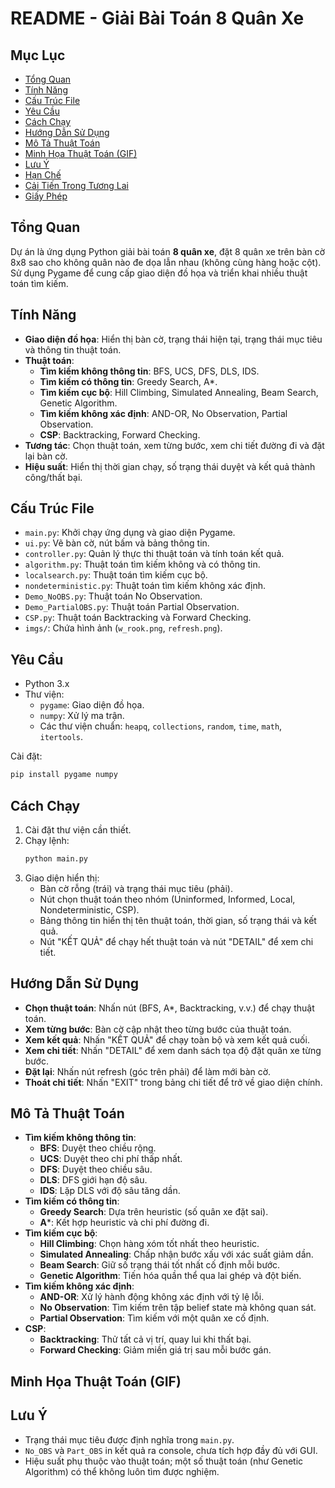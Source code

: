 # README - Giải Bài Toán 8 Quân Xe

## Mục Lục
- [Tổng Quan](#tổng-quan)
- [Tính Năng](#tính-năng)
- [Cấu Trúc File](#cấu-trúc-file)
- [Yêu Cầu](#yêu-cầu)
- [Cách Chạy](#cách-chạy)
- [Hướng Dẫn Sử Dụng](#hướng-dẫn-sử-dụng)
- [Mô Tả Thuật Toán](#mô-tả-thuật-toán)
- [Minh Họa Thuật Toán (GIF)](#minh-họa-thuật-toán-gif)
- [Lưu Ý](#lưu-ý)
- [Hạn Chế](#hạn-chế)
- [Cải Tiến Trong Tương Lai](#cải-tiến-trong-tương-lai)
- [Giấy Phép](#giấy-phép)

## Tổng Quan
Dự án là ứng dụng Python giải bài toán **8 quân xe**, đặt 8 quân xe trên bàn cờ 8x8 sao cho không quân nào đe dọa lẫn nhau (không cùng hàng hoặc cột). Sử dụng Pygame để cung cấp giao diện đồ họa và triển khai nhiều thuật toán tìm kiếm.

## Tính Năng
- **Giao diện đồ họa**: Hiển thị bàn cờ, trạng thái hiện tại, trạng thái mục tiêu và thông tin thuật toán.
- **Thuật toán**:
  - **Tìm kiếm không thông tin**: BFS, UCS, DFS, DLS, IDS.
  - **Tìm kiếm có thông tin**: Greedy Search, A*.
  - **Tìm kiếm cục bộ**: Hill Climbing, Simulated Annealing, Beam Search, Genetic Algorithm.
  - **Tìm kiếm không xác định**: AND-OR, No Observation, Partial Observation.
  - **CSP**: Backtracking, Forward Checking.
- **Tương tác**: Chọn thuật toán, xem từng bước, xem chi tiết đường đi và đặt lại bàn cờ.
- **Hiệu suất**: Hiển thị thời gian chạy, số trạng thái duyệt và kết quả thành công/thất bại.

## Cấu Trúc File
- `main.py`: Khởi chạy ứng dụng và giao diện Pygame.
- `ui.py`: Vẽ bàn cờ, nút bấm và bảng thông tin.
- `controller.py`: Quản lý thực thi thuật toán và tính toán kết quả.
- `algorithm.py`: Thuật toán tìm kiếm không và có thông tin.
- `localsearch.py`: Thuật toán tìm kiếm cục bộ.
- `nondeterministic.py`: Thuật toán tìm kiếm không xác định.
- `Demo_NoOBS.py`: Thuật toán No Observation.
- `Demo_PartialOBS.py`: Thuật toán Partial Observation.
- `CSP.py`: Thuật toán Backtracking và Forward Checking.
- `imgs/`: Chứa hình ảnh (`w_rook.png`, `refresh.png`).

## Yêu Cầu
- Python 3.x
- Thư viện:
  - `pygame`: Giao diện đồ họa.
  - `numpy`: Xử lý ma trận.
  - Các thư viện chuẩn: `heapq`, `collections`, `random`, `time`, `math`, `itertools`.

Cài đặt:
```bash
pip install pygame numpy
```

## Cách Chạy
1. Cài đặt thư viện cần thiết.
2. Chạy lệnh:
   ```bash
   python main.py
   ```
3. Giao diện hiển thị:
   - Bàn cờ rỗng (trái) và trạng thái mục tiêu (phải).
   - Nút chọn thuật toán theo nhóm (Uninformed, Informed, Local, Nondeterministic, CSP).
   - Bảng thông tin hiển thị tên thuật toán, thời gian, số trạng thái và kết quả.
   - Nút "KẾT QUẢ" để chạy hết thuật toán và nút "DETAIL" để xem chi tiết.

## Hướng Dẫn Sử Dụng
- **Chọn thuật toán**: Nhấn nút (BFS, A*, Backtracking, v.v.) để chạy thuật toán.
- **Xem từng bước**: Bàn cờ cập nhật theo từng bước của thuật toán.
- **Xem kết quả**: Nhấn "KẾT QUẢ" để chạy toàn bộ và xem kết quả cuối.
- **Xem chi tiết**: Nhấn "DETAIL" để xem danh sách tọa độ đặt quân xe từng bước.
- **Đặt lại**: Nhấn nút refresh (góc trên phải) để làm mới bàn cờ.
- **Thoát chi tiết**: Nhấn "EXIT" trong bảng chi tiết để trở về giao diện chính.

## Mô Tả Thuật Toán
- **Tìm kiếm không thông tin**:
  - **BFS**: Duyệt theo chiều rộng.
  - **UCS**: Duyệt theo chi phí thấp nhất.
  - **DFS**: Duyệt theo chiều sâu.
  - **DLS**: DFS giới hạn độ sâu.
  - **IDS**: Lặp DLS với độ sâu tăng dần.
- **Tìm kiếm có thông tin**:
  - **Greedy Search**: Dựa trên heuristic (số quân xe đặt sai).
  - **A***: Kết hợp heuristic và chi phí đường đi.
- **Tìm kiếm cục bộ**:
  - **Hill Climbing**: Chọn hàng xóm tốt nhất theo heuristic.
  - **Simulated Annealing**: Chấp nhận bước xấu với xác suất giảm dần.
  - **Beam Search**: Giữ số trạng thái tốt nhất cố định mỗi bước.
  - **Genetic Algorithm**: Tiến hóa quần thể qua lai ghép và đột biến.
- **Tìm kiếm không xác định**:
  - **AND-OR**: Xử lý hành động không xác định với tỷ lệ lỗi.
  - **No Observation**: Tìm kiếm trên tập belief state mà không quan sát.
  - **Partial Observation**: Tìm kiếm với một quân xe cố định.
- **CSP**:
  - **Backtracking**: Thử tất cả vị trí, quay lui khi thất bại.
  - **Forward Checking**: Giảm miền giá trị sau mỗi bước gán.

## Minh Họa Thuật Toán (GIF)

## Lưu Ý
- Trạng thái mục tiêu được định nghĩa trong `main.py`.
- `No_OBS` và `Part_OBS` in kết quả ra console, chưa tích hợp đầy đủ với GUI.
- Hiệu suất phụ thuộc vào thuật toán; một số thuật toán (như Genetic Algorithm) có thể không luôn tìm được nghiệm.

